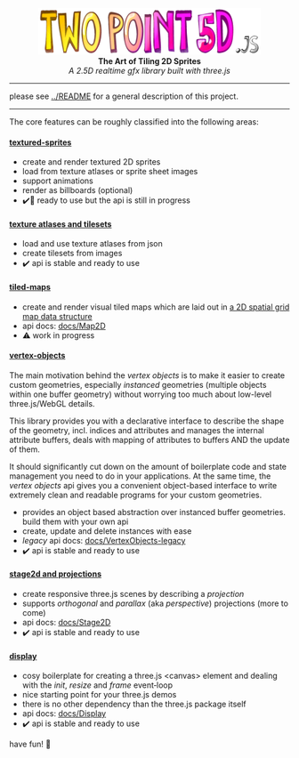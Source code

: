<p align="center">
  <img width="400" height="84" src="twopoint5d-logo.png">
	<br>
  <b>The Art of Tiling 2D Sprites</b>
	<br>
  <em>A 2.5D realtime gfx library built with three.js</em>
</p>

---

please see [../README](../../README.md) for a general description of this project.

---

The core features can be roughly classified into the following areas:

#### [textured-sprites](src/sprites/)
- create and render textured 2D sprites
- load from texture atlases or sprite sheet images
- support animations
- render as billboards (optional)
- :heavy_check_mark::rocket: ready to use but the api is still in progress

#### [texture atlases and tilesets](src/vertexObjects/)
- load and use texture atlases from json
- create tilesets from images
- :heavy_check_mark: api is stable and ready to use

#### [tiled-maps](src/tiledMaps/)
- create and render visual tiled maps which are laid out in [a 2D spatial grid map data structure](../../docs/Map2D.md)
- api docs: [docs/Map2D](../../docs/Map2D.md)
- :warning: work in progress

#### [vertex-objects](src/vertexObjects/)

The main motivation behind the _vertex objects_ is to make it easier to create custom geometries, especially _instanced_ geometries (multiple objects within one buffer geometry) without worrying too much about low-level three.js/WebGL details.

This library provides you with a declarative interface to describe the shape of the geometry, incl. indices and attributes and manages the internal attribute buffers, deals with mapping of attributes to buffers AND the update of them.
  
It should significantly cut down on the amount of boilerplate code and state management you need to do in your applications. At the same time, the _vertex objects_ api gives you a convenient object-based interface to write extremely clean and readable programs for your custom geometries.

- provides an object based abstraction over instanced buffer geometries. build them with your own api
- create, update and delete instances with ease
- _legacy_ api docs: [docs/VertexObjects-legacy](../../docs/VertexObjects-legacy.md)
- :heavy_check_mark: api is stable and ready to use

#### [stage2d and projections](src/stage/)
- create responsive three.js scenes by describing a _projection_
- supports _orthogonal_ and _parallax_ (aka _perspective_) projections (more to come)
- api docs: [docs/Stage2D](../../docs/Stage2D.md)
- :heavy_check_mark: api is stable and ready to use

#### [display](src/display/)
- cosy boilerplate for creating a three.js &lt;canvas&gt; element and dealing with the _init_, _resize_ and _frame_ event&#x2011;loop
- nice starting point for your three.js demos
- there is no other dependency than the three.js package itself
- api docs: [docs/Display](../../docs/Display.md)
- :heavy_check_mark: api is stable and ready to use

have fun!
:rocket:
